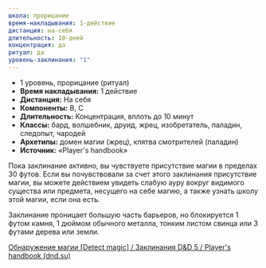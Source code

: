 ```yaml
---
школа: прорицание
время-накладывания: 1-действие
дистанция: на-себя
длительность: 10-дней
концентрация: да
ритуал: да
уровень-заклинания: "1"
---
```

- 1 уровень, прорицание (ритуал)
- **Время накладывания:** 1 действие
- **Дистанция:** На себя
- **Компоненты:** В, С
- **Длительность:** Концентрация, вплоть до 10 минут
- **Классы:** бард, волшебник, друид, жрец, изобретатель, паладин, следопыт, чародей
- **Архетипы:** домен магии (жрец), клятва смотрителей (паладин)
- **Источник:** «Player's handbook»

Пока заклинание активно, вы чувствуете присутствие магии в пределах 30 футов. Если вы почувствовали за счет этого заклинания присутствие магии, вы можете действием увидеть слабую ауру вокруг видимого существа или предмета, несущего на себе магию, а также узнать школу этой магии, если она есть.

Заклинание проницает большую часть барьеров, но блокируется 1 футом камня, 1 дюймом обычного металла, тонким листом свинца или 3 футами дерева или земли.

[Обнаружение магии [Detect magic] / Заклинания D&D 5 / Player's handbook (dnd.su)](https://dnd.su/spells/195-detect_magic/)